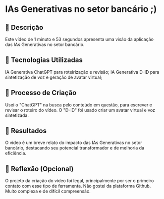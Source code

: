 # IAs Generativas no setor bancário ;)

## 📒 Descrição
Este vídeo de 1 minuto e 53 segundos apresenta uma visão da aplicação das IAs Generativas no setor bancário.

## 🤖 Tecnologias Utilizadas
IA Generativa ChatGPT para roteirização e revisão;
IA Generativa D-ID para sintetização de voz e geração de avatar virtual;

## 🧐 Processo de Criação
Usei o "ChatGPT" na busca pelo conteúdo em questão, para escrever e revisar o roteiro do vídeo. O "D-ID" foi usado criar um avatar virtual e voz sintetizada.

## 🚀 Resultados
O vídeo é um breve relato do impacto das IAs Generativas no setor bancário, destacando seu potencial transformador e de melhoria da eficiência.

## 💭 Reflexão (Opcional)
O projeto da criação do vídeo foi legal, principalmente por ser o primeiro contato com esse tipo de ferramenta. Não gostei da plataforma Github. Muito complexa e de difícil compreensão.

